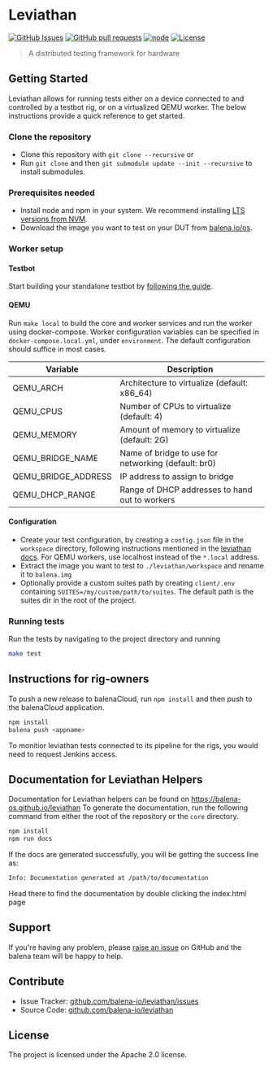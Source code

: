 # Leviathan

[![GitHub Issues](https://img.shields.io/github/issues/balena-io/leviathan.svg)](https://github.com/balena-io/leviathan/issues)
[![GitHub pull requests](https://img.shields.io/github/issues-pr/balena-io/leviathan.svg)](https://github.com/balena-io/leviathan/pulls)
[![node](https://img.shields.io/badge/node-v9.0.0-green.svg)](https://nodejs.org/download/release/v9.0.0/)
[![License](https://img.shields.io/badge/license-APACHE%202.0-blue.svg)](https://opensource.org/licenses/Apache-2.0)

> A distributed testing framework for hardware

## Getting Started

Leviathan allows for running tests either on a device connected to and controlled by a testbot rig, or on a virtualized QEMU worker. The below instructions provide a quick reference to get started.

### Clone the repository

- Clone this repository with `git clone --recursive` or
- Run `git clone` and then `git submodule update --init --recursive` to install submodules.

### Prerequisites needed

- Install node and npm in your system. We recommend installing [LTS versions from NVM](https://github.com/nvm-sh/nvm#install--update-script).
- Download the image you want to test on your DUT from [balena.io/os](https://balena.io/os#download).

### Worker setup
#### Testbot

Start building your standalone testbot by [following the guide](https://github.com/balena-io/testbot/blob/master/documentation/getting-started.md#quick-start-guide-for-testbot).

#### QEMU

Run `make local` to build the core and worker services and run the worker using docker-compose.
Worker configuration variables can be specified in `docker-compose.local.yml`, under `environment`.
The default configuration should suffice in most cases.

| Variable            | Description                                         |
| -----------         | --------------------------------------------------- |
| QEMU_ARCH           | Architecture to virtualize (default: x86_64)        |
| QEMU_CPUS           | Number of CPUs to virtualize (default: 4)           |
| QEMU_MEMORY         | Amount of memory to virtualize (default: 2G)        |
| QEMU_BRIDGE_NAME    | Name of bridge to use for networking (default: br0) |
| QEMU_BRIDGE_ADDRESS | IP address to assign to bridge                      |
| QEMU_DHCP_RANGE     | Range of DHCP addresses to hand out to workers      |

#### Configuration

- Create your test configuration, by creating a `config.json` file in the `workspace` directory, following instructions mentioned in the [leviathan docs](https://github.com/balena-os/leviathan/blob/master/documentation/quickstart.md). For QEMU workers, use localhost instead of the `*.local` address.
- Extract the image you want to test to `./leviathan/workspace` and rename it to `balena.img`
- Optionally provide a custom suites path by creating `client/.env` containing `SUITES=/my/custom/path/to/suites`. The default path is the suites dir in the root of the project.

### Running tests

Run the tests by navigating to the project directory and running

```bash
make test
```

## Instructions for rig-owners

To push a new release to balenaCloud, run `npm install` and then push to the balenaCloud application.

```bash
npm install
balena push <appname>
```

To monitior leviathan tests connected to its pipeline for the rigs, you would need to request Jenkins access.

## Documentation for Leviathan Helpers

Documentation for Leviathan helpers can be found on https://balena-os.github.io/leviathan
To generate the documentation, run the following command from either the root of the repository or the `core` directory.

```bash
npm install
npm run docs
```

If the docs are generated successfully, you will be getting the success line as:

```bash
Info: Documentation generated at /path/to/documentation
```

Head there to find the documentation by double clicking the index.html page

## Support

If you're having any problem, please [raise an issue][newissue] on GitHub and the balena team will be happy to help.

## Contribute

- Issue Tracker: [github.com/balena-io/leviathan/issues][issues]
- Source Code: [github.com/balena-io/leviathan][source]

## License

The project is licensed under the Apache 2.0 license.

[issues]: https://github.com/balena-io/leviathan/issues
[newissue]: https://github.com/balena-io/leviathan/issues/new
[source]: https://github.com/balena-io/leviathan
